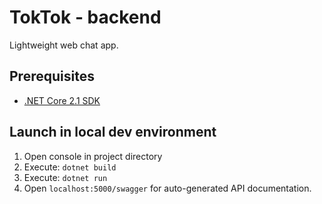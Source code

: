 # TokTok - backend
Lightweight web chat app.

## Prerequisites
- [.NET Core 2.1 SDK](https://www.microsoft.com/net/download)

## Launch in local dev environment
1. Open console in project directory
2. Execute: `dotnet build`
3. Execute: `dotnet run`
4. Open `localhost:5000/swagger` for auto-generated API documentation.
